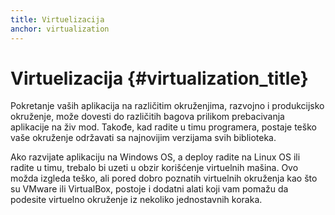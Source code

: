 ```yaml
---
title: Virtuelizacija
anchor: virtualization
---
```


# Virtuelizacija {#virtualization_title}

Pokretanje vaših aplikacija na različitim okruženjima, razvojno i produkcijsko okruženje, može dovesti do različitih
bagova prilikom prebacivanja aplikacije na živ mod. Takođe, kad radite u timu programera, postaje teško vaše
okruženje održavati sa najnovijim verzijama svih biblioteka.

Ako razvijate aplikaciju na Windows OS, a deploy radite na Linux OS ili radite u timu, trebalo bi uzeti u obzir
korišćenje virtuelnih mašina. Ovo možda izgleda teško, ali pored dobro poznatih virtuelnih okruženja kao što su
VMware ili VirtualBox, postoje i dodatni alati koji vam pomažu da podesite virtuelno okruženje iz nekoliko
jednostavnih koraka.